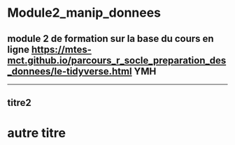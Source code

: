 # Module2_manip_donnees
module 2 de formation 
sur la base du cours en ligne
https://mtes-mct.github.io/parcours_r_socle_preparation_des_donnees/le-tidyverse.html
YMH
---------------
----
## titre2


# autre titre
